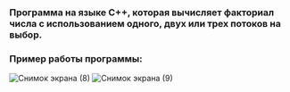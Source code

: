 ### Программа на языке C++, которая вычисляет факториал числа с использованием одного, двух или трех потоков на выбор.  

### Пример работы программы:
![Снимок экрана (8)](https://github.com/maks2035/fpc_lab1/assets/79210414/88550d38-e532-482e-9e92-5c347e450726)
![Снимок экрана (9)](https://github.com/maks2035/fpc_lab1/assets/79210414/a88740f5-c35e-4f2c-b736-1a892c136d7c)
